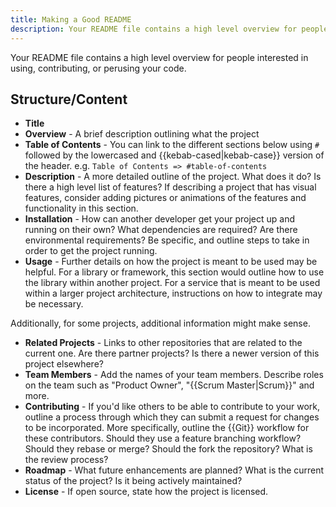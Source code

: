 ```yaml
---
title: Making a Good README
description: Your README file contains a high level overview for people interested in using, contributing, or perusing your code.
---
```


Your README file contains a high level overview for people interested in using, contributing, or perusing your code.

## Structure/Content

- **Title**
- **Overview** - A brief description outlining what the project
- **Table of Contents** - You can link to the different sections below using `#` followed by the lowercased and {{kebab-cased|kebab-case}} version of the header. e.g. `Table of Contents => #table-of-contents`
- **Description** - A more detailed outline of the project.  What does it do?  Is there a high level list of features?   If describing a project that has visual features, consider adding pictures or animations of the features and functionality in this section.
- **Installation** - How can another developer get your project up and running on their own?  What dependencies are required?  Are there environmental requirements?  Be specific, and outline steps to take in  order to get the project running.
- **Usage** - Further details on how the project is meant to be used may be helpful.  For a library or framework, this section would outline how to use the library within another project.  For a service that is meant to be used within a larger project architecture, instructions on how to integrate may be necessary.

Additionally, for some projects, additional information might make sense.

- **Related Projects** - Links to other repositories that are related to the current one.  Are there partner projects?  Is there a newer version of this project elsewhere?
- **Team Members** - Add the names of your team members.  Describe roles on the team such as "Product Owner", "{{Scrum Master|Scrum}}" and more.
- **Contributing** - If you'd like others to be able to contribute to your work, outline a process through which they can submit a request for changes to be incorporated.  More specifically, outline the {{Git}} workflow for these contributors.  Should they use a feature branching workflow? Should they rebase or merge? Should the fork the repository? What is the review process?
- **Roadmap** - What future enhancements are planned?  What is the current status of the project?  Is it being actively maintained?
- **License** - If open source, state how the project is licensed.